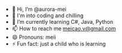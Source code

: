 - 👋 Hi, I’m @aurora-mei
- 👀 I'm into coding and chilling
- 🌱 I’m currently learning C#, Java, Python
- 📫 How to reach me meicao.v@gmail.com
- 😄 Pronouns: meii
- ⚡ Fun fact: just a child who is learning
